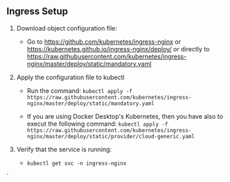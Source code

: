 ## Ingress Setup

1. Download object configuration file:

   - Go to https://github.com/kubernetes/ingress-nginx or https://kubernetes.github.io/ingress-nginx/deploy/ or directly to https://raw.githubusercontent.com/kubernetes/ingress-nginx/master/deploy/static/mandatory.yaml

2. Apply the configuration file to kubectl

   - Run the command: `kubectl apply -f https://raw.githubusercontent.com/kubernetes/ingress-nginx/master/deploy/static/mandatory.yaml`

   - If you are using Docker Desktop's Kubernetes, then you have also to execut the following command:
     `kubectl apply -f https://raw.githubusercontent.com/kubernetes/ingress-nginx/master/deploy/static/provider/cloud-generic.yaml`

3. Verify that the service is running:
   - `kubectl get svc -n ingress-nginx`

`
